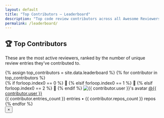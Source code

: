 ```yaml
---
layout: default
title: "Top Contributors – Leaderboard"
description: "Top code review contributors across all Awesome Reviewers entries."
permalink: /leaderboard/
---
```


<section class="leaderboard-header">
  <div class="container">
    <h1>🏆 Top Contributors</h1>
    <p>These are the most active reviewers, ranked by the number of unique review entries they've contributed to.</p>
  </div>
</section>

<main class="main-content">
  <div class="container">
    <div class="reviewer-grid">
      {% assign top_contributors = site.data.leaderboard %}
      {% for contributor in top_contributors %}
      <div class="reviewer-card contributor-card" id="{{ contributor.user }}" data-user="{{ contributor.user }}">
        {% if forloop.index0 == 0 %}
          <span class="badge gold">🥇</span>
        {% elsif forloop.index0 == 1 %}
          <span class="badge silver">🥈</span>
        {% elsif forloop.index0 == 2 %}
          <span class="badge bronze">🥉</span>
        {% endif %}
        <img src="https://github.com/{{ contributor.user }}.png?size=80" alt="{{ contributor.user }}'s avatar" class="avatar">
        <a href="https://github.com/{{ contributor.user }}" target="_blank" class="username">@{{ contributor.user }}</a>
        <div class="contributor-stats">
          <span class="count">{{ contributor.entries_count }}</span> entries
          <span class="sep">•</span>
          <span class="repos">{{ contributor.repos_count }}</span> repos
        </div>
      </div>
      {% endfor %}
    </div>
  </div>
</main>

<div id="drawer" class="drawer">
  <div class="drawer-overlay" onclick="closeDrawer()"></div>
  <div class="drawer-panel">
    <div class="drawer-header">
      <button class="drawer-close" onclick="closeDrawer()">&times;</button>
    </div>
    <div id="drawer-content"></div>
  </div>
</div>

<script id="contributors-data" type="application/json">
{{ site.data.contributors | jsonify }}
</script>
